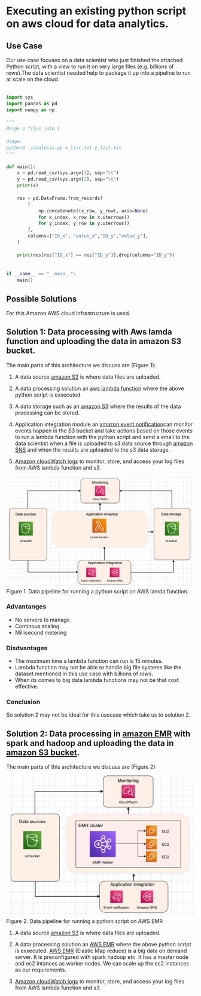 
# **Executing an existing python script on aws cloud for data analytics.**

 
## **Use Case**
 
Our use case focuses on a data scientist who just finished the attached Python script, with a view to run it on very large files (e.g. billions of rows).The data scientist needed help to package it up into a pipeline to run at scale on the cloud.

```python

import sys
import pandas as pd
import numpy as np

"""
Merge 2 files into 1

Usage:
python3 ./analysis.py x_list.txt y_list.txt
"""

def main():
    x = pd.read_csv(sys.argv[1], sep="\t")
    y = pd.read_csv(sys.argv[2], sep="\t")
    print(x)

    res = pd.DataFrame.from_records(
        [
            np.concatenate((x_row, y_row), axis=None)
            for x_index, x_row in x.iterrows()
            for y_index, y_row in y.iterrows()
        ],
        columns=["ID_x", "value_x","ID_y","value_y"],
    )

    print(res[res["ID_x"] == res["ID_y"]].drop(columns="ID_y"))


if __name__ == "__main__":
    main()


```
 
 
## **Possible Solutions** 

For this Amazon AWS cloud infrastructure is used. 

## **Solution 1: Data processing with Aws lamda function and uploading the data in amazon S3 bucket.** 
 
The main parts of this architecture we discuss are (Figure 1):
 
1. A data source [amazon S3](https://aws.amazon.com/s3/) is where data files are uploaded.
 
2. A data processing solution an [aws lambda function](https://aws.amazon.com/lambda/) where the above python script is exxecuted. 
 
3. A data storage such as an [amazon S3](https://aws.amazon.com/s3/) where the results of the data processing can be stored.
 
4. Application integration module an [amazon event notification](https://aws.amazon.com/s3/)can monitor events happen in the S3 bucket and take actions based on those events to run a lambda function with the python script and send a email to the data scientist when a file is uploaded to s3 data source through [amazon SNS](https://aws.amazon.com/sns/) and when the results are uploaded to the s3 data storage.
 
5. [Amazon cloudWatch logs](https://docs.aws.amazon.com/AmazonCloudWatch/latest/logs/WhatIsCloudWatchLogs.html) to monitor, store, and access your log files from AWS lambda function and s3.
  
![architecture1](images/aws-s3-lamda-architecture.png)
Figure 1. Data pipeline for running a python script on AWS lamda function.

### **Advantanges**

* No servers to manage 
* Continous scaling 
* Millisecond metering


### **Disdvantages**

* The maximum time a lambda function can run is 15 minutes.
* Lambda function may not be able to handle big file systems like the dataset mentioned in this use case with
  billions of rows.
* When its comes to big data lambda functions may not be that cost effective. 

### **Conclusion** 

So solution 2 may not be ideal for this usecase which take us to solution 2. 


## **Solution 2: Data processing in [amazon EMR](https://aws.amazon.com/emr/) with spark and hadoop and uploading the data in [amazon S3 bucket](https://aws.amazon.com/s3/).**


The main parts of this architecture we discuss are (Figure 2):

![architecture2](images/Architecture-EMR-S3.png)
Figure 2. Data pipeline for running a python script on AWS EMR

1. A data source [amazon S3](https://aws.amazon.com/s3/) is where data files are uploaded.

2. A data processing solution an [AWS EMR](https://aws.amazon.com/emr/) where the above python script is exxecuted. [AWS EMR](https://aws.amazon.com/emr/) (Elastic Map reduce) is a big data on demand server. It is preconfigured with spark hadoop etc. It has a master node and ec2 intances as worker nodes. We can scale up the ec2 instances as our requirements. 
 
3. [Amazon cloudWatch logs](https://docs.aws.amazon.com/AmazonCloudWatch/latest/logs/WhatIsCloudWatchLogs.html) to monitor, store, and access your log files from AWS lambda function and s3.








